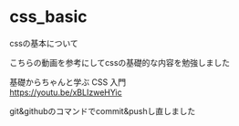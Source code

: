 # css_basic
cssの基本について

こちらの動画を参考にしてcssの基礎的な内容を勉強しました

基礎からちゃんと学ぶ CSS 入門<br>
<https://youtu.be/xBLIzweHYic>

git&githubのコマンドでcommit&pushし直しました